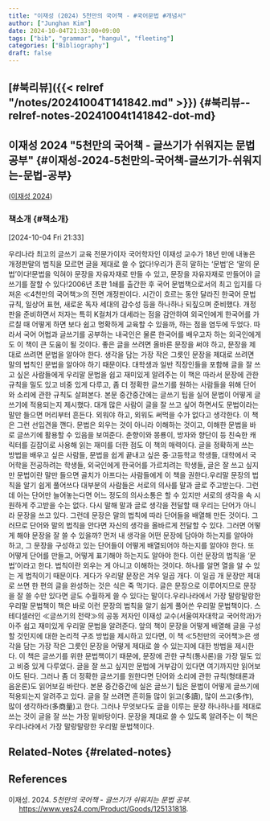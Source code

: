 ```yaml
---
title: "이재성 (2024) 5천만의 국어책 - #국어문법 #개념서"
author: ["Junghan Kim"]
date: 2024-10-04T21:33:00+09:00
tags: ["bib", "grammar", "hangul", "fleeting"]
categories: ["Bibliography"]
draft: false
---
```


<!--more-->


## [#북리뷰]({{< relref "/notes/20241004T141842.md" >}}) {#북리뷰--relref-notes-20241004t141842-dot-md}


## 이재성 2024 "5천만의 국어책 - 글쓰기가 쉬워지는 문법 공부" {#이재성-2024-5천만의-국어책-글쓰기가-쉬워지는-문법-공부}

(<a href="#citeproc_bib_item_1">이재성 2024</a>)


### 책소개 {#책소개}

<span class="timestamp-wrapper"><span class="timestamp">[2024-10-04 Fri 21:33]</span></span>

우리나라 최고의 글쓰기 교육 전문가이자 국어학자인 이재성 교수가 18년 만에 내놓은 개정판말의 법칙을 모르면 글을 제대로 쓸 수 없다!우리가 흔히 말하는 ‘문법’은 ‘말의 문법’이다!문법을 익혀야 문장을 자유자재로 만들 수 있고, 문장을 자유자재로 만들어야 글쓰기를 잘할 수 있다!2006년 초판 1쇄를 출간한 후 국어 문법책으로서의 최고 입지를 다져온 ≪4천만의 국어책≫의 전면 개정판이다. 시간이 흐르는 동안 달라진 한국어 문법 규칙, 일상어 표현, 새로운 독자 세대의 감수성 등을 하나하나 되짚으며 준비했다. 개정판을 준비하면서 저자는 특히 K컬처가 대세라는 점을 감안하여 외국인에게 한국어를 가르칠 때 어떻게 하면 보다 쉽고 명확하게 교육할 수 있을까, 하는 점을 염두에 두었다. 따라서 국어 어법과 글쓰기를 공부하는 내국인은 물론 한국어를 배우고자 하는 외국인에게도 이 책이 큰 도움이 될 것이다. 좋은 글을 쓰려면 올바른 문장을 써야 하고, 문장을 제대로 쓰려면 문법을 알아야 한다. 생각을 담는 가장 작은 그릇인 문장을 제대로 쓰려면 말의 법칙인 문법을 알아야 하기 때문이다. 대학생과 일반 직장인들을 포함해 글을 잘 쓰고 싶은 사람들에게 우리말 문법을 쉽고 재미있게 알려주는 이 책은 따라서 문장에 관한 규칙을 밀도 있고 비중 있게 다루고, 좀 더 정확한 글쓰기를 원하는 사람들을 위해 단어와 소리에 관한 규칙도 살펴본다. 본문 중간중간에는 글쓰기 팁을 실어 문법이 어떻게 글쓰기에 적용되는지 제시했다. 대개 많은 사람이 글을 잘 쓰고 싶어 하면서도 문법이라는 말만 들으면 머리부터 흔든다. 외워야 하고, 외워도 써먹을 수가 없다고 생각한다. 이 책은 그런 선입견을 깬다. 문법은 외우는 것이 아니라 이해하는 것이고, 이해한 문법을 바로 글쓰기에 활용할 수 있음을 보여준다. 춘향이와 몽룡이, 방자와 향단이 등 친숙한 캐릭터를 길잡이로 사용해 읽는 재미를 더한 점도 이 책의 매력이다. 글을 정확하게 쓰는 방법을 배우고 싶은 사람들, 문법을 쉽게 끝내고 싶은 중·고등학교 학생들, 대학에서 국어학을 전공하려는 학생들, 외국인에게 한국어를 가르치려는 학생들, 글은 잘 쓰고 싶지만 문법이란 말만 들으면 골치가 아프다는 사람들에게 이 책을 권한다.우리말 문장의 법칙을 알기 쉽게 풀어쓰다 대부분의 사람들은 서로의 의사를 말과 글로 주고받는다. 그런데 아는 단어만 늘어놓는다면 어느 정도의 의사소통은 할 수 있지만 서로의 생각을 속 시원하게 주고받을 수는 없다. 다시 말해 말과 글로 생각을 전달할 때 우리는 단어가 아니라 문장을 쓰고 있다. 그런데 문장은 말의 법칙에 따라 단어들을 배열해 만든 것이다. 그러므로 단어와 말의 법칙을 안다면 자신의 생각을 올바르게 전달할 수 있다. 그러면 어떻게 해야 문장을 잘 쓸 수 있을까? 먼저 내 생각을 어떤 문장에 담아야 하는지를 알아야 하고, 그 문장을 구성하고 있는 단어들이 어떻게 배열되어야 하는지를 알아야 한다. 또 어떻게 단어를 만들고, 어떻게 표기해야 하는지도 알아야 한다. 이런 문장의 법칙을 ‘문법’이라고 한다. 법칙이란 외우는 게 아니고 이해하는 것이다. 하나를 알면 열을 알 수 있는 게 법칙이기 때문이다. 게다가 우리말 문장은 겨우 일곱 개다. 이 일곱 개 문장만 제대로 쓰면 한 편의 글을 완성하는 것은 식은 죽 먹기다. 글은 문장으로 이루어지므로 문장을 잘 쓸 수만 있다면 글도 수월하게 쓸 수 있다는 말이다.우리나라에서 가장 말랑말랑한 우리말 문법책이 책은 바로 이런 문장의 법칙을 알기 쉽게 풀어쓴 우리말 문법책이다. 스테디셀러인 ≪글쓰기의 전략≫의 공동 저자인 이재성 교수(서울여자대학교 국어학과)가 아주 쉽고 재미있게 우리말 문법을 알려준다. 앞의 책이 문장을 어떻게 배열해 글을 구성할 것인지에 대한 논리적 구조 방법을 제시하고 있다면, 이 책 ≪5천만의 국어책≫은 생각을 담는 가장 작은 그릇인 문장을 어떻게 제대로 쓸 수 있는지에 대한 방법을 제시한다. 이 책은 글쓰기를 위한 문법책이기 때문에, 문장에 관한 규칙(통사론)을 가장 밀도 있고 비중 있게 다루었다. 글을 잘 쓰고 싶지만 문법에 거부감이 있다면 여기까지만 읽어보아도 된다. 그러나 좀 더 정확한 글쓰기를 원한다면 단어와 소리에 관한 규칙(형태론과 음운론)도 읽어보길 바란다. 본문 중간중간에 실은 글쓰기 팁은 문법이 어떻게 글쓰기에 적용되는지 알려주고 있다. 글을 잘 쓰려면 흔히들 많이 읽고(多讀), 많이 쓰고(多作), 많이 생각하라(多商量)고 한다. 그러나 무엇보다도 글을 이루는 문장 하나하나를 제대로 쓰는 것이 글을 잘 쓰는 가장 밑바탕이다. 문장을 제대로 쓸 수 있도록 알려주는 이 책은 우리나라에서 가장 말랑말랑한 우리말 문법책이다.


## Related-Notes {#related-notes}

## References

<style>.csl-entry{text-indent: -1.5em; margin-left: 1.5em;}</style><div class="csl-bib-body">
  <div class="csl-entry"><a id="citeproc_bib_item_1"></a>이재성. 2024. <i>5천만의 국어책 - 글쓰기가 쉬워지는 문법 공부</i>. <a href="https://www.yes24.com/Product/Goods/125131818">https://www.yes24.com/Product/Goods/125131818</a>.</div>
</div>
